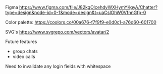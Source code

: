 Figma
https://www.figma.com/file/J82kgOlcehdvWXHymYKgyA/Chatter?type=design&node-id=0-1&mode=design&t=uaCsIOhW0VfnnGfp-0

Color palette:
https://coolors.co/00a676-f7f9f9-e0d0c1-a76d60-601700

SVG's
https://www.svgrepo.com/vectors/avatar/2

Future features

- group chats
- video calls

Need to invalidate any login fields with whitespace
